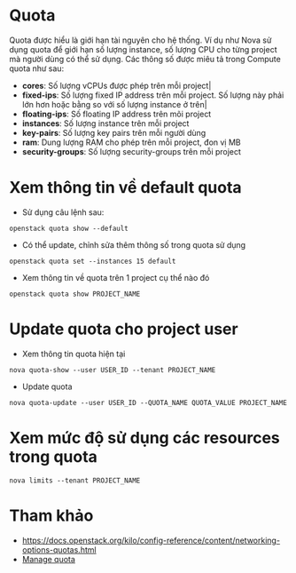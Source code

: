 # Quota

Quota được hiểu là giới hạn tài nguyên cho hệ thống. Ví dụ như Nova sử dụng quota để giới hạn số lượng instance, số lượng CPU cho từng project mà người dùng có thể sử dụng.
Các thông số được miêu tả trong Compute quota như sau:
- **cores**: Số lượng vCPUs được phép trên mỗi project|
- **fixed-ips**: Số lượng fixed IP address trên mỗi project. Số lượng này phải lớn hơn hoặc bằng so với số lượng instance ở trên|
- **floating-ips**: Số floating IP address trên mõi project
- **instances**: Số lượng instance trên mỗi project
- **key-pairs**: Số lượng key pairs trên mỗi người dùng
- **ram**: Dung lượng RAM cho phép trên mỗi project, đon vị MB
- **security-groups**: Số lượng security-groups trên mỗi project

# Xem thông tin về default quota
- Sử dụng câu lệnh sau:
```
openstack quota show --default
```
- Có thể update, chỉnh sửa thêm thông số trong quota sử dụng
```
openstack quota set --instances 15 default
```
- Xem thông tin về quota trên 1 project cụ thể nào đó
```
openstack quota show PROJECT_NAME
```
# Update quota cho project user
- Xem thông tin quota hiện tại
```
nova quota-show --user USER_ID --tenant PROJECT_NAME
```
- Update quota 
```
nova quota-update --user USER_ID --QUOTA_NAME QUOTA_VALUE PROJECT_NAME
```
# Xem mức độ sử dụng các resources trong quota
```
nova limits --tenant PROJECT_NAME
```



# Tham khảo
- https://docs.openstack.org/kilo/config-reference/content/networking-options-quotas.html
- [Manage quota](https://docs.openstack.org/nova/pike/admin/quotas.html)